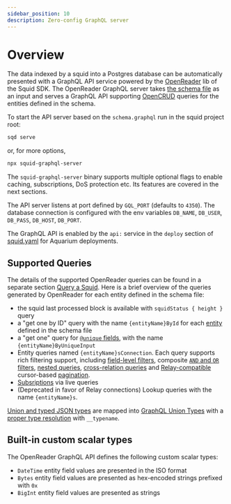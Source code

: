 ```yaml
---
sidebar_position: 10
description: Zero-config GraphQL server
---
```


# Overview

The data indexed by a squid into a Postgres database can be automatically presented with a GraphQL API service powered by the [OpenReader](https://github.com/subsquid/squid-sdk/tree/master/graphql/openreader) lib of the Squid SDK. The OpenReader GraphQL server takes [the schema file](/firesquid/basics/schema-file) as an input and serves a GraphQL API supporting [OpenCRUD](https://www.opencrud.org/) queries for the entities defined in the schema.

To start the API server based on the `schema.graphql` run in the squid project root:
```bash
sqd serve
```
or, for more options,
```bash
npx squid-graphql-server
```
The `squid-graphql-server` binary supports multiple optional flags to enable caching, subscriptions, DoS protection etc. Its features are covered in the next sections.

The API server listens at port defined by `GQL_PORT` (defaults to `4350`). The database connection is configured with the env variables `DB_NAME`, `DB_USER`, `DB_PASS`, `DB_HOST`, `DB_PORT`.

The GraphQL API is enabled by the `api:` service in the `deploy` section of [squid.yaml](/firesquid/deploy-squid/deploy-manifest) for Aquarium deployments.

## Supported Queries

The details of the supported OpenReader queries can be found in a separate section [Query a Squid](/firesquid/query-squid). Here is a brief overview of the queries generated by OpenReader for each entity defined in the schema file:

- the squid last processed block is available with `squidStatus { height }` query 
- a "get one by ID" query with the name `{entityName}ById` for each [entity](/firesquid/basics/schema-file/entities) defined in the schema file
- a "get one" query for [`@unique` fields](/firesquid/basics/schema-file/indexes-and-constraints), with the name `{entityName}ByUniqueInput`
- Entity queries named `{entityName}sConnection`. Each query supports rich filtering support, including [field-level filters](/firesquid/query-squid/queries), composite [`AND` and `OR` filters](/query-squid/and-or-filters), [nested queries](/query-squid/nested-field-queries), [cross-relation queries](/query-squid/cross-relation-field-queries) and [Relay-compatible](https://relay.dev/graphql/connections.htm) cursor-based [pagination](/query-squid/paginate-query-results).
- [Subsriptions](/firesquid/graphql-api/subscriptions) via live queries
- (Deprecated in favor of Relay connections) Lookup queries with the name `{entityName}s`. 

[Union and typed JSON types](/firesquid/basics/schema-file/unions-and-typed-json) are mapped into [GraphQL Union Types](https://graphql.org/learn/schema/#union-types) with a [proper type resolution](/query-squid/resolve-union-types-interfaces) with `__typename`.

## Built-in custom scalar types

The OpenReader GraphQL API defines the following custom scalar types:

- `DateTime` entity field values are presented in the ISO format
- `Bytes` entity field values are presented as hex-encoded strings prefixed with `0x`
- `BigInt` entity field values are presented as strings
